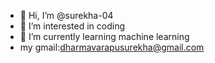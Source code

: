 - 👋 Hi, I’m @surekha-04
- 👀 I’m interested in coding
- 🌱 I’m currently learning machine learning
- my gmail:dharmavarapusurekha@gmail.com


<!---
surekha-04/surekha-04 is a ✨ special ✨ repository because its `README.md` (this file) appears on your GitHub profile.
You can click the Preview link to take a look at your changes.
--->
